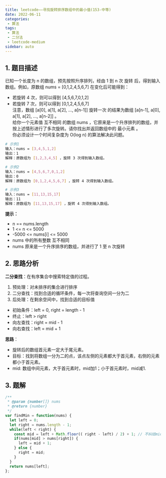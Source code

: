 ```yaml
---
title: leetcode——寻找旋转排序数组中的最小值(153-中等)
date: 2022-06-11
categories:
 - 算法
tags:
 - 算法
 - 二分法
 - leetcode-medium
sidebar: auto
--- 
```


## 1. 题目描述
已知一个长度为 n 的数组，预先按照升序排列，经由 1 到 n 次 旋转 后，得到输入数组。例如，原数组 nums = [0,1,2,4,5,6,7] 在变化后可能得到：  
- 若旋转 4 次，则可以得到 [4,5,6,7,0,1,2]
- 若旋转 7 次，则可以得到 [0,1,2,4,5,6,7]  
注意，数组 [a[0], a[1], a[2], ..., a[n-1]] 旋转一次 的结果为数组 [a[n-1], a[0], a[1], a[2], ..., a[n-2]] 。  
给你一个元素值 互不相同 的数组 nums ，它原来是一个升序排列的数组，并按上述情形进行了多次旋转。请你找出并返回数组中的 最小元素 。  
你必须设计一个时间复杂度为 O(log n) 的算法解决此问题。

```bash
# 示例1
输入：nums = [3,4,5,1,2]
输出：1
解释：原数组为 [1,2,3,4,5] ，旋转 3 次得到输入数组。

# 示例2
输入：nums = [4,5,6,7,0,1,2]
输出：0
解释：原数组为 [0,1,2,4,5,6,7] ，旋转 4 次得到输入数组。

# 示例3
输入：nums = [11,13,15,17]
输出：11
解释：原数组为 [11,13,15,17] ，旋转 4 次得到输入数组。
```

**提示：**  
- n == nums.length  
- 1 <= n <= 5000  
- -5000 <= nums[i] <= 5000  
- nums 中的所有整数 互不相同  
- nums 原来是一个升序排序的数组，并进行了 1 至 n 次旋转  

## 2. 思路分析
**二分查找**：在有序集合中搜索特定值的过程。  
1. 预处理：对未排序的集合进行排序  
2. 二分查找：找到合适的循环条件，每一次将查询空间一分为二  
3. 后处理：在剩余空间中，找到合适的目标值
 
- 初始条件：left = 0, right = length - 1  
- 终止：left > right  
- 向左查找：right = mid - 1  
- 向右查找：left = mid + 1

**思路**：  
- 旋转后的数组首元素一定大于尾元素。  
- 目标：找到将数组一分为二的点，该点左侧的元素都大于首元素，右侧的元素都小于首元素。   
- mid: 数组中间元素，大于首元素时，mid加1；小于首元素时，mid减1. 

## 3. 题解
```js
/**
 * @param {number[]} nums
 * @return {number}
 */
var findMin = function(nums) {
  let left = 0;
  let right = nums.length - 1;
  while(left < right) {
    const mid = left + Math.floor(( right - left) / 2) + 1; // 不纠结mid应该靠左还是靠右，扩大查找的范围
    if(nums[mid] > nums[right]) {
      left = mid + 1;
    } else {
      right = mid;
    }
  }
  return nums[left];
};
```   
